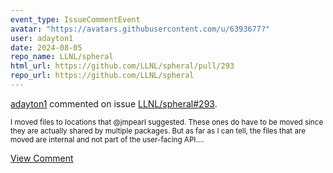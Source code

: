 ```yaml
---
event_type: IssueCommentEvent
avatar: "https://avatars.githubusercontent.com/u/6393677?"
user: adayton1
date: 2024-08-05
repo_name: LLNL/spheral
html_url: https://github.com/LLNL/spheral/pull/293
repo_url: https://github.com/LLNL/spheral
---
```


<a href='https://github.com/adayton1' target='_blank'>adayton1</a> commented on issue <a href='https://github.com/LLNL/spheral/pull/293' target='_blank'>LLNL/spheral#293</a>.

<small>I moved files to locations that @jmpearl suggested. These ones do have to be moved since they are actually shared by multiple packages. But as far as I can tell, the files that are moved are internal and not part of the user-facing API....</small>

<a href='https://github.com/LLNL/spheral/pull/293' target='_blank'>View Comment</a>